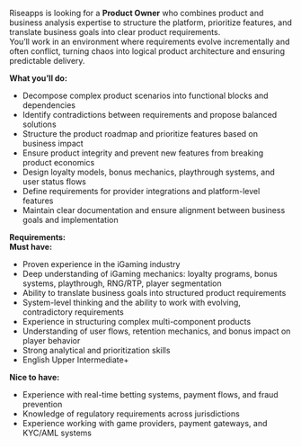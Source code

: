 Riseapps is looking for a **Product Owner** who combines product and business
analysis expertise to structure the platform, prioritize features, and
translate business goals into clear product requirements.  
You’ll work in an environment where requirements evolve incrementally and
often conflict, turning chaos into logical product architecture and ensuring
predictable delivery.  
  
**What you’ll do:**

  * Decompose complex product scenarios into functional blocks and dependencies
  * Identify contradictions between requirements and propose balanced solutions
  * Structure the product roadmap and prioritize features based on business impact
  * Ensure product integrity and prevent new features from breaking product economics
  * Design loyalty models, bonus mechanics, playthrough systems, and user status flows
  * Define requirements for provider integrations and platform-level features
  * Maintain clear documentation and ensure alignment between business goals and implementation

**Requirements:**  
**Must have:**

  * Proven experience in the iGaming industry
  * Deep understanding of iGaming mechanics: loyalty programs, bonus systems, playthrough, RNG/RTP, player segmentation
  * Ability to translate business goals into structured product requirements
  * System-level thinking and the ability to work with evolving, contradictory requirements
  * Experience in structuring complex multi-component products
  * Understanding of user flows, retention mechanics, and bonus impact on player behavior
  * Strong analytical and prioritization skills
  * English Upper Intermediate+

**Nice to have:**

  * Experience with real-time betting systems, payment flows, and fraud prevention
  * Knowledge of regulatory requirements across jurisdictions
  * Experience working with game providers, payment gateways, and KYC/AML systems